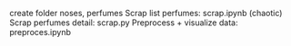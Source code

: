 create folder noses, perfumes
Scrap list perfumes: scrap.ipynb (chaotic)
Scrap perfumes detail: scrap.py
Preprocess + visualize data: preproces.ipynb
